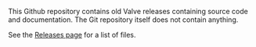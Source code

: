 This Github repository contains old Valve releases containing source code and documentation. The Git repository itself does not contain anything.

<!-- This link is taking advantage of how Github resolves relative paths. If that changes this link will break. -->
See the [Releases page](./../../releases) for a list of files.
